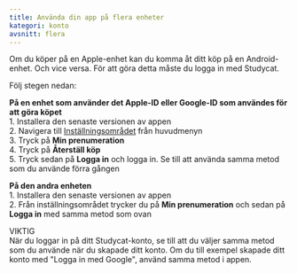 ```yaml
---
title: Använda din app på flera enheter
kategori: konto
avsnitt: flera 
---
```

Om du köper på en Apple-enhet kan du komma åt ditt köp på en Android-enhet. Och vice versa. För att göra detta måste du logga in med Studycat. 


Följ stegen nedan:


  
**På en enhet som använder det Apple-ID eller Google-ID som användes för att göra köpet**  
1\. Installera den senaste versionen av appen  
2\. Navigera till [Inställningsområdet](https://help.Studycat.com/hc/en-us/articles/34518228622105) från huvudmenyn   
3\. Tryck på **Min prenumeration**  
4\. Tryck på **Återställ köp**  
5\. Tryck sedan på **Logga in** och logga in. Se till att använda samma metod som du använde förra gången


  
**På den andra enheten**  
1\. Installera den senaste versionen av appen  
2\. Från inställningsområdet trycker du på **Min prenumeration** och sedan på **Logga in** med samma metod som ovan  
  
VIKTIG  
När du loggar in på ditt Studycat-konto, se till att du väljer samma metod som du använde när du skapade ditt konto. Om du till exempel skapade ditt konto med "Logga in med Google", använd samma metod i appen.